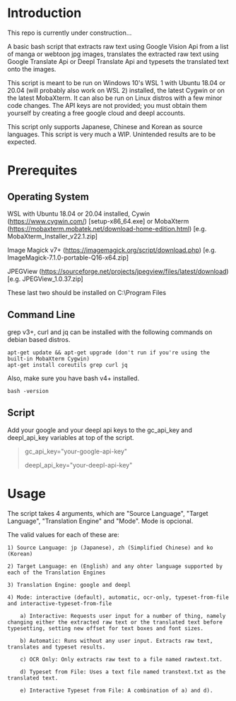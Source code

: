 # Introduction

This repo is currently under construction...

A basic bash script that extracts raw text using Google Vision Api from a list of manga or webtoon jpg images, translates the extracted raw text using Google Translate Api or Deepl Translate Api and typesets the translated text onto the images. 

This script is meant to be run on Windows 10's WSL 1 with Ubuntu 18.04 or 20.04 (will probably also work on WSL 2) installed, the latest Cygwin or on the latest MobaXterm. It can also be run on Linux distros with a few minor code changes. The API keys are not provided; you must obtain them yourself by creating a free google cloud and deepl accounts.

This script only supports Japanese, Chinese and Korean as source languages. This script is very much a WIP. Unintended results are to be expected.

# Prerequites

## Operating System

WSL with Ubuntu 18.04 or 20.04 installed, Cywin (https://www.cygwin.com/) [setup-x86_64.exe] or MobaXterm (https://mobaxterm.mobatek.net/download-home-edition.html) [e.g. MobaXterm_Installer_v22.1.zip]

Image Magick v7+ (https://imagemagick.org/script/download.php) [e.g. ImageMagick-7.1.0-portable-Q16-x64.zip]

JPEGView (https://sourceforge.net/projects/jpegview/files/latest/download) [e.g. JPEGView_1.0.37.zip]

These last two should be installed on C:\Program Files

## Command Line

grep v3+, curl and jq can be installed with the following commands on debian based distros.

```
apt-get update && apt-get upgrade (don't run if you're using the built-in MobaXterm Cygwin)
apt-get install coreutils grep curl jq
```

Also, make sure you have bash v4+ installed.

```
bash -version
```

## Script

Add your google and your deepl api keys to the gc_api_key and deepl_api_key variables at top of the script. 

>gc_api_key="your-google-api-key"
>
>deepl_api_key="your-deepl-api-key"

# Usage

The script takes 4 arguments, which are "Source Language", "Target Language", "Translation Engine" and "Mode". Mode is opcional. 

The valid values for each of these are:

    1) Source Language: jp (Japanese), zh (Simplified Chinese) and ko (Korean)
    
    2) Target Language: en (English) and any ohter language supported by each of the Translation Engines
    
    3) Translation Engine: google and deepl
    
    4) Mode: interactive (default), automatic, ocr-only, typeset-from-file and interactive-typeset-from-file
    
        a) Interactive: Requests user input for a number of thing, namely changing either the extracted raw text or the translated text before typesetting, setting new offset for text boxes and font sizes. 
        
        b) Automatic: Runs without any user input. Extracts raw text, translates and typeset results.
        
        c) OCR Only: Only extracts raw text to a file named rawtext.txt.
        
        d) Typeset from File: Uses a text file named transtext.txt as the translated text.
        
        e) Interactive Typeset from File: A combination of a) and d).
